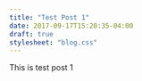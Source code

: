 ```yaml
---
title: "Test Post 1"
date: 2017-09-17T15:20:35-04:00
draft: true
stylesheet: "blog.css"
---
```


This is test post 1


